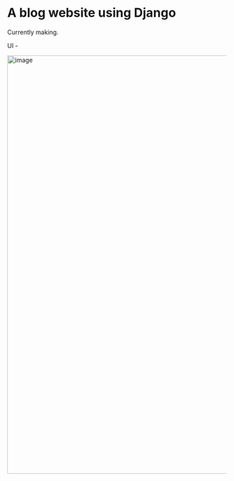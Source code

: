 # A blog website using Django
Currently making.

UI -

<img width="960" alt="image" src="https://user-images.githubusercontent.com/39195528/202862972-d2026d4c-7a8a-43cb-ac87-e93323b47cba.png">
